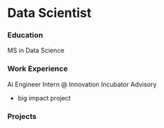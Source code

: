 # Data Scientist
### Education
MS in Data Science
### Work Experience
Ai Engineer Intern @ Innovation Incubator Advisory
- big impact project
### Projects
